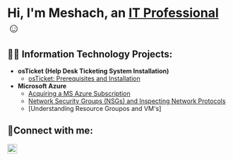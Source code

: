 <h1>Hi, I'm Meshach, an <a href="https://linkedin.com/in/msimotwo">IT Professional</a>☺</h1>

<h2>👨‍💻 Information Technology Projects:</h2>

- <b>osTicket (Help Desk Ticketing System Installation)</b>
  - [osTicket: Prerequisites and Installation](https://github.com/msimotwo/osticket-prereqs)
- <b>Microsoft Azure</b>
  - [Acquiring a MS Azure Subscription](https://github.com/msimotwo/configure-ad)
  - [Network Security Groups (NSGs) and Inspecting Network Protocols](https://github.com/msimotwo/azure-network-protocols)
  - [Understanding Resource Groupos and VM's]

<h2>🤳Connect with me:</h2>

[<img align="left" alt="msimotwo | LinkedIn" width="22px" src="https://cdn.jsdelivr.net/npm/simple-icons@v3/icons/linkedin.svg" />][linkedin]

[linkedin]: https://linkedin.com/in/msimotwo/
